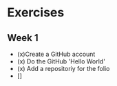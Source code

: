 # Exercises 

## Week 1

- (x)Create a GitHub account 
- (x) Do the GitHub 'Hello World'
- (x) Add a repositoriy for the folio 
- []
